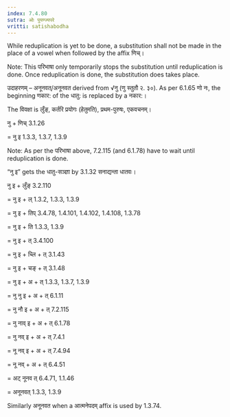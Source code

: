```yaml
---
index: 7.4.80
sutra: ओः पुयण्ज्यपरे
vritti: satishabodha
---
```



While reduplication is yet to be done, a substitution shall not be made in the place of a vowel when followed by the affix णिच्।

Note: This परिभाषा only temporarily stops the substitution until reduplication is done. Once reduplication is done, the substitution does takes place.


उदाहरणम् – अनूनवत्/अनूनवत derived from √नु (णु स्तुतौ २. ३०). As per 6.1.65 णो नः, the beginning णकार: of the धातु: is replaced by a नकार:।


The विवक्षा is लुँङ्, कर्तरि प्रयोगः (हेतुमति), प्रथम-पुरुषः, एकवचनम्।

नु + णिच् 3.1.26

= नु इ 1.3.3, 1.3.7, 1.3.9

Note: As per the परिभाषा above, 7.2.115 (and 6.1.78) have to wait until reduplication is done.

“नु इ” gets the धातु-सञ्ज्ञा by 3.1.32 सनाद्यन्ता धातवः।


नु इ + लुँङ् 3.2.110

= नु इ + ल् 1.3.2, 1.3.3, 1.3.9

= नु इ + तिप् 3.4.78, 1.4.101, 1.4.102, 1.4.108, 1.3.78

= नु इ + ति 1.3.3, 1.3.9

= नु इ + त् 3.4.100

= नु इ + च्लि + त् 3.1.43

= नु इ + चङ् + त् 3.1.48

= नु इ + अ + त् 1.3.3, 1.3.7, 1.3.9

= नु नु इ + अ + त् 6.1.11

= नु नौ इ + अ + त् 7.2.115

= नु नाव् इ + अ + त् 6.1.78

= नु नव् इ + अ + त् 7.4.1

= नू नव् इ + अ + त् 7.4.94

= नू नव् + अ + त् 6.4.51

= अट् नूनव त् 6.4.71, 1.1.46

= अनूनवत् 1.3.3, 1.3.9


Similarly अनूनवत when a आत्मनेपदम् affix is used by 1.3.74.

